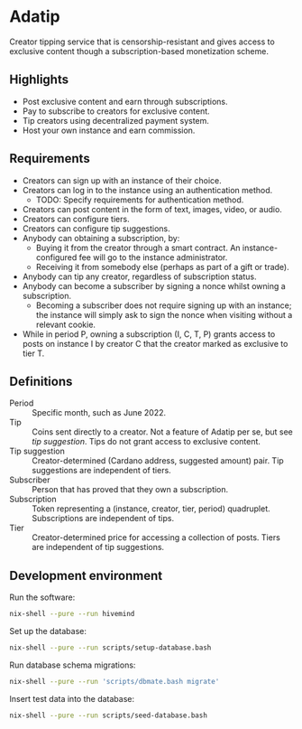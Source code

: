 # Adatip

Creator tipping service that is censorship-resistant and gives access to
exclusive content though a subscription-based monetization scheme.

## Highlights

 - Post exclusive content and earn through subscriptions.
 - Pay to subscribe to creators for exclusive content.
 - Tip creators using decentralized payment system.
 - Host your own instance and earn commission.

## Requirements

 - Creators can sign up with an instance of their choice.
 - Creators can log in to the instance using an authentication method.
   - TODO: Specify requirements for authentication method.
 - Creators can post content in the form of text, images, video, or audio.
 - Creators can configure tiers.
 - Creators can configure tip suggestions.
 - Anybody can obtaining a subscription, by:
    - Buying it from the creator through a smart contract.
      An instance-configured fee will go to the instance administrator.
    - Receiving it from somebody else (perhaps as part of a gift or trade).
 - Anybody can tip any creator, regardless of subscription status.
 - Anybody can become a subscriber by
   signing a nonce whilst owning a subscription.
    - Becoming a subscriber does not require signing up with an instance;
      the instance will simply ask to sign the nonce
      when visiting without a relevant cookie.
 - While in period P, owning a subscription (I, C, T, P)
   grants access to posts on instance I by creator C
   that the creator marked as exclusive to tier T.

## Definitions

<dl>

  <dt>Period</dt>
  <dd>Specific month, such as June 2022.</dd>

  <dt>Tip</dt>
  <dd>
    Coins sent directly to a creator.
    Not a feature of Adatip per se,
    but see <em>tip suggestion</em>.
    Tips do not grant access to exclusive content.
  </dd>

  <dt>Tip suggestion</dt>
  <dd>
    Creator-determined (Cardano address, suggested amount) pair.
    Tip suggestions are independent of tiers.
  </dd>

  <dt>Subscriber</dt>
  <dd>
    Person that has proved that they own a subscription.
  </dd>

  <dt>Subscription</dt>
  <dd>
    Token representing a (instance, creator, tier, period) quadruplet.
    Subscriptions are independent of tips.
  </dd>

  <dt>Tier</dt>
  <dd>
    Creator-determined price for accessing a collection of posts.
    Tiers are independent of tip suggestions.
  </dd>

</dl>

## Development environment

Run the software:

```bash
nix-shell --pure --run hivemind
```

Set up the database:

```bash
nix-shell --pure --run scripts/setup-database.bash
```

Run database schema migrations:

```bash
nix-shell --pure --run 'scripts/dbmate.bash migrate'
```

Insert test data into the database:

```bash
nix-shell --pure --run scripts/seed-database.bash
```
